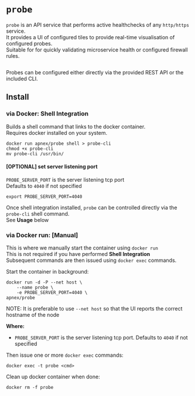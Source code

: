# `probe`

`probe` is an API service that performs active healthchecks of any `http/https` service.  
It provides a UI of configured tiles to provide real-time visualisation of configured probes.  
Suitable for for quickly validating microservice health or configured firewall rules.  

<image>

Probes can be configured either directly via the provided REST API or the included CLI.  

## Install
### via Docker: Shell Integration
Builds a shell command that links to the docker container.  
Requires docker installed on your system.  

```
docker run apnex/probe shell > probe-cli
chmod +x probe-cli
mv probe-cli /usr/bin/
```

#### [OPTIONAL] set server listening port
`PROBE_SERVER_PORT` is the server listening tcp port  
Defaults to `4040` if not specified
```
export PROBE_SERVER_PORT=4040
```

Once shell integration installed, `probe` can be controlled directly via the `probe-cli` shell command.  
See **Usage** below  

### via Docker run: [Manual]
This is where we manually start the container using `docker run`  
This is not required if you have performed **Shell Integration**   
Subsequent commands are then issued using `docker exec` commands.  

Start the container in background:
```
docker run -d -P --net host \
	--name probe \
	-e PROBE_SERVER_PORT=4040 \
apnex/probe
```

NOTE: It is preferable to use `--net host` so that the UI reports the correct hostname of the node  

**Where:**  
- `PROBE_SERVER_PORT` is the server listening tcp port. Defaults to `4040` if not specified  

Then issue one or more `docker exec` commands:
```
docker exec -t probe <cmd>
```

Clean up docker container when done:
```
docker rm -f probe
```
